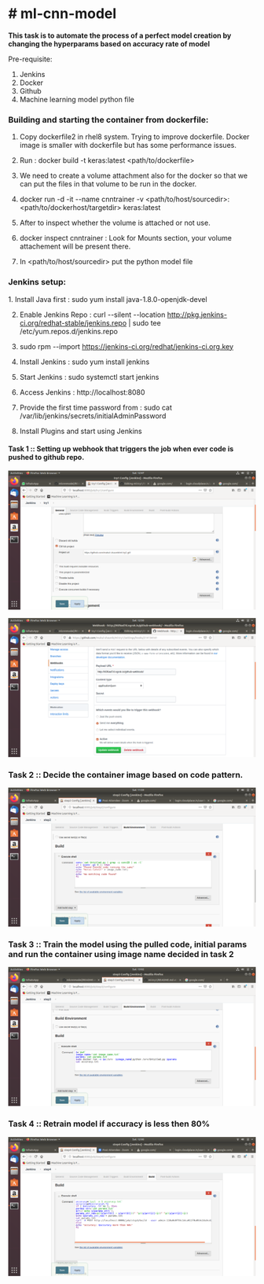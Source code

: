 <h1># ml-cnn-model</h1>

**This task is to automate the process of a perfect model creation by changing the hyperparams based on accuracy rate of model**

Pre-requisite:
1. Jenkins 
2. Docker
3. Github
4. Machine learning model python file

<h3>Building and starting the container from dockerfile:</h3>

1. Copy dockerfile2 in rhel8 system. Trying to improve dockerfile. Docker image is smaller with dockerfile but has some performance issues.

2. Run : docker build -t keras:latest <path/to/dockerfile>

3. We need to create a volume attachment also for the docker so that we can put the files in that volume to be run in the docker.

4. docker run -d -it --name cnntrainer -v <path/to/host/sourcedir>:<path/to/dockerhost/targetdir> keras:latest

5. After to inspect whether the volume is attached or not use.

6. docker inspect cnntrainer : Look for Mounts section, your volume attachement will be present there.

7. In <path/to/host/sourcedir> put the python model file

 

<h3>Jenkins setup:</h3>
1. Install Java first : sudo yum install java-1.8.0-openjdk-devel

2. Enable Jenkins Repo : curl --silent --location http://pkg.jenkins-ci.org/redhat-stable/jenkins.repo | sudo tee /etc/yum.repos.d/jenkins.repo

3. sudo rpm --import https://jenkins-ci.org/redhat/jenkins-ci.org.key

4. Install Jenkins : sudo yum install jenkins

5. Start Jenkins : sudo systemctl start jenkins

6. Access Jenkins : http://localhost:8080

7. Provide the first time password from : sudo cat /var/lib/jenkins/secrets/initialAdminPassword

8. Install Plugins and start using Jenkins



<h4>Task 1 :: Setting up webhook that triggers the job when ever code is pushed to github repo.</h4>

![Setting up git repo in jenkins](https://github.com/mukul-shaunik/ml-try1/blob/master/task1_1.png)

![Create webhook in github](https://github.com/mukul-shaunik/ml-try1/blob/master/task1_2.png)


<h3>Task 2 :: Decide the container image based on code pattern.</h3>

![code for deciding the which image to be used](https://github.com/mukul-shaunik/ml-try1/blob/master/task2_1.png)


<h3>Task 3 :: Train the model using the pulled code, initial params and run the container using image name decided in task 2</h3>

![Run the container with python model and params](https://github.com/mukul-shaunik/ml-try1/blob/master/task3_2.png)


<h3>Task 4 :: Retrain model if accuracy is less then 80%</h3>

![change the params and re trigger the task 3](https://github.com/mukul-shaunik/ml-try1/blob/master/task4_1.png)

